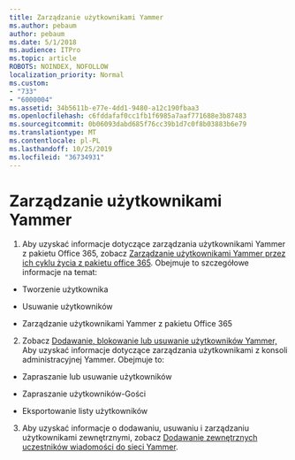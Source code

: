 ```yaml
---
title: Zarządzanie użytkownikami Yammer
ms.author: pebaum
author: pebaum
ms.date: 5/1/2018
ms.audience: ITPro
ms.topic: article
ROBOTS: NOINDEX, NOFOLLOW
localization_priority: Normal
ms.custom:
- "733"
- "6000004"
ms.assetid: 34b5611b-e77e-4dd1-9480-a12c190fbaa3
ms.openlocfilehash: c6fddafaf0cc1fb1f6985a7aaf771688e3b87483
ms.sourcegitcommit: 0b06093dabd685f76cc39b1d7c0f8b03883b6e79
ms.translationtype: MT
ms.contentlocale: pl-PL
ms.lasthandoff: 10/25/2019
ms.locfileid: "36734931"
---
```

# <a name="managing-yammer-users"></a>Zarządzanie użytkownikami Yammer

1. Aby uzyskać informacje dotyczące zarządzania użytkownikami Yammer z pakietu Office 365, zobacz [Zarządzanie użytkownikami Yammer przez ich cyklu życia z pakietu office 365](https://docs.microsoft.com/yammer/manage-yammer-users/manage-users-across-their-lifecycle). Obejmuje to szczegółowe informacje na temat:

  - Tworzenie użytkownika

  - Usuwanie użytkowników

  - Zarządzanie użytkownikami Yammer z pakietu Office 365

2. Zobacz [Dodawanie, blokowanie lub usuwanie użytkowników Yammer,](http://alchemyportal.azurewebsites.net/Rule/ManageYammer%20users%20across%20their%20lifecycle%20from%20Office%20365) Aby uzyskać informacje dotyczące zarządzania użytkownikami z konsoli administracyjnej Yammer. Obejmuje to:

  - Zapraszanie lub usuwanie użytkowników

  - Zapraszanie użytkowników-Gości

  - Eksportowanie listy użytkowników

3. Aby uzyskać informacje o dodawaniu, usuwaniu i zarządzaniu użytkownikami zewnętrznymi, zobacz [Dodawanie zewnętrznych uczestników wiadomości do sieci Yammer](https://docs.microsoft.com/yammer/work-with-external-users/add-external-participants).
